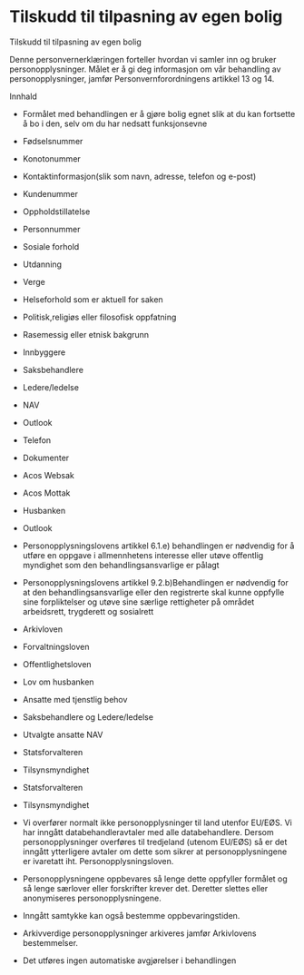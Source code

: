# Tilskudd til tilpasning av egen bolig

Tilskudd til tilpasning av egen bolig

  

Denne personvernerklæringen forteller hvordan vi samler inn og bruker personopplysninger. Målet er å gi deg informasjon om vår behandling av personopplysninger, jamfør Personvernforordningens artikkel 13 og 14.

  

Innhald

*   Formålet med behandlingen er å gjøre bolig egnet slik at du kan fortsette å bo i den, selv om du har nedsatt funksjonsevne  
    
*   Fødselsnummer  
    
*   Konotonummer  
    
*   Kontaktinformasjon(slik som navn, adresse, telefon og e-post)  
    
*   Kundenummer  
    
*   Oppholdstillatelse  
    
*   Personnummer  
    
*   Sosiale forhold  
    
*   Utdanning  
    
*   Verge  
    
*   Helseforhold som er aktuell for saken  
    
*   Politisk,religiøs eller filosofisk oppfatning  
    
*   Rasemessig eller etnisk bakgrunn  
    
*   Innbyggere  
    
*   Saksbehandlere  
    
*   Ledere/ledelse  
    
*   NAV  
    
*   Outlook  
    
*   Telefon  
    
*   Dokumenter  
    
*   Acos Websak  
    
*   Acos Mottak  
    
*   Husbanken  
    
*   Outlook  
    
*   Personopplysningslovens artikkel 6.1.e) behandlingen er nødvendig for å utføre en oppgave i allmennhetens interesse eller utøve offentlig myndighet som den behandlingsansvarlige er pålagt  
    
*   Personopplysningslovens artikkel 9.2.b)Behandlingen er nødvendig for at den behandlingsansvarlige eller den registrerte skal kunne oppfylle sine forpliktelser og utøve sine særlige rettigheter på området arbeidsrett, trygderett og sosialrett  
    
*   Arkivloven  
    
*   Forvaltningsloven  
    
*   Offentlighetsloven  
    
*   Lov om husbanken  
    
*   Ansatte med tjenstlig behov  
    
*   Saksbehandlere og Ledere/ledelse  
    
*   Utvalgte ansatte NAV  
    
*   Statsforvalteren  
    
*   Tilsynsmyndighet  
    
*   Statsforvalteren  
    
*   Tilsynsmyndighet  
    
*   Vi overfører normalt ikke personopplysninger til land utenfor EU/EØS. Vi har inngått databehandleravtaler med alle databehandlere. Dersom personopplysninger overføres til tredjeland (utenom EU/EØS) så er det inngått ytterligere avtaler om dette som sikrer at personopplysningene er ivaretatt iht. Personopplysningsloven.  
    
*   Personopplysningene oppbevares så lenge dette oppfyller formålet og så lenge særlover eller forskrifter krever det. Deretter slettes eller anonymiseres personopplysningene.  
    
*   Inngått samtykke kan også bestemme oppbevaringstiden.  
    
*   Arkivverdige personopplysninger arkiveres jamfør Arkivlovens bestemmelser.  
    
*   Det utføres ingen automatiske avgjørelser i behandlingen